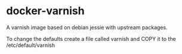 # docker-varnish

A varnish image based on debian jessie with upstream packages.

To change the defaults create a file called varnish and COPY it to the /etc/default/varnish
